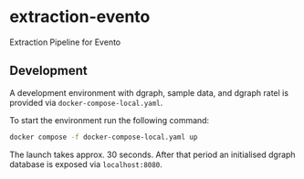 # extraction-evento
Extraction Pipeline for Evento


## Development

A development environment with dgraph, sample data, and dgraph ratel is provided via `docker-compose-local.yaml`.

To start the environment run the following command: 

```bash
docker compose -f docker-compose-local.yaml up
```

The launch takes approx. 30 seconds. After that period an initialised dgraph database is exposed via `localhost:8080`.
